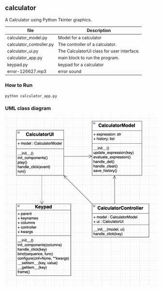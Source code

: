 ## calculator

A Calculator using Python Tkinter graphics.

| file                     | Description                                |
|--------------------------|--------------------------------------------|
| calculator_model.py      | Model for a calculator                     |
| calculator_controller.py | The controller of a calculator.            |
| calculator_ui.py         | The CalculatorUI class for user interface. |
| calculator_app.py        | main block to run the program.             |
| keypad.py                | keypad for a calculator                    |
| error-126627.mp3         | error sound                                |


### How to Run

```
python calculator_app.py
```

### UML class diagram
![uml class diagram](calculatorUML.png)
